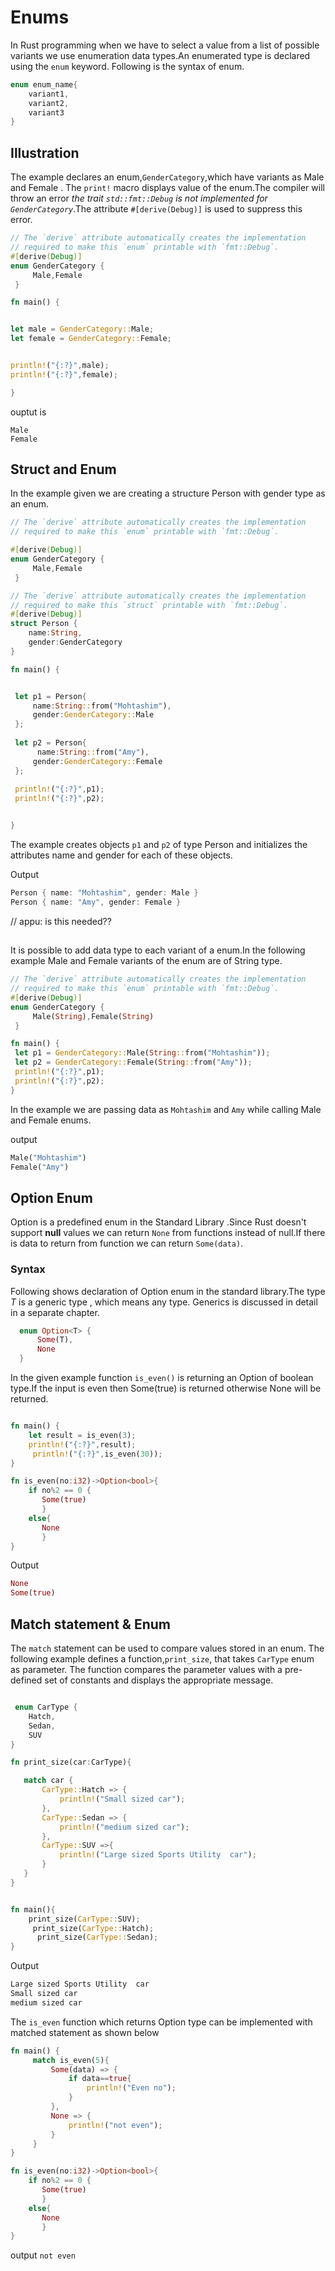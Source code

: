 # Enums

In Rust programming when we have to select a value from a list of possible variants we  use enumeration data types.An enumerated type is declared using the `enum` keyword. Following is the syntax of enum.

```rust
enum enum_name{
    variant1,
    variant2,
    variant3
}

```

## Illustration

The example declares an enum,`GenderCategory`,which have variants as Male and Female . The `print!` macro displays value of the enum.The compiler will throw an error *the trait `std::fmt::Debug` is not implemented for `GenderCategory`*.The attribute `#[derive(Debug)]` is used to suppress this error.

```rust
// The `derive` attribute automatically creates the implementation
// required to make this `enum` printable with `fmt::Debug`.
#[derive(Debug)]
enum GenderCategory {
     Male,Female
 }

fn main() {


let male = GenderCategory::Male;
let female = GenderCategory::Female;


println!("{:?}",male);
println!("{:?}",female);

}
```

ouptut is

```
Male
Female
```

## Struct and Enum

In the example given we are creating a structure Person with gender  type as an enum.

```rust
// The `derive` attribute automatically creates the implementation
// required to make this `enum` printable with `fmt::Debug`.

#[derive(Debug)]
enum GenderCategory {
     Male,Female
 }

// The `derive` attribute automatically creates the implementation
// required to make this `struct` printable with `fmt::Debug`.
#[derive(Debug)]
struct Person {
    name:String,
    gender:GenderCategory
}

fn main() {


 let p1 = Person{
     name:String::from("Mohtashim"),
     gender:GenderCategory::Male
 };
 
 let p2 = Person{
      name:String::from("Amy"),
     gender:GenderCategory::Female
 };
 
 println!("{:?}",p1);
 println!("{:?}",p2);


}


```
The example creates objects `p1` and `p2` of type Person and initializes the attributes name and gender for each of these objects.

Output

```rust
Person { name: "Mohtashim", gender: Male }
Person { name: "Amy", gender: Female }
```

// appu: is this needed?? 
## 

It is possible to add data type to each variant of a enum.In the following example Male and Female variants of the enum are of String type.

```rust
// The `derive` attribute automatically creates the implementation
// required to make this `enum` printable with `fmt::Debug`.
#[derive(Debug)]
enum GenderCategory {
     Male(String),Female(String)
 }

fn main() {
 let p1 = GenderCategory::Male(String::from("Mohtashim"));
 let p2 = GenderCategory::Female(String::from("Amy"));
 println!("{:?}",p1);
 println!("{:?}",p2);
}

```

In the example we are passing data as `Mohtashim` and `Amy` while calling Male and Female enums.

output

```rust
Male("Mohtashim")
Female("Amy")
```

## Option Enum

Option is a predefined enum in the Standard Library .Since Rust doesn't support **null** values  we can return `None` from functions instead of null.If there is data to return from function we can return `Some(data)`.

### Syntax

Following shows declaration of Option enum in the standard library.The type *T* is a generic type , which means any type. Generics is discussed in detail in a separate chapter.

```rust
  enum Option<T> {
      Some(T),
      None
  }
```

 In the given example function `is_even()` is returning an Option<bool> of boolean type.If the input is even  then Some(true) is returned otherwise None will be returned.

```rust

fn main() {
    let result = is_even(3);
    println!("{:?}",result);
     println!("{:?}",is_even(30));
}

fn is_even(no:i32)->Option<bool>{
    if no%2 == 0 {
       Some(true)
       }
    else{
       None
       }
}

```

Output

```rust
None
Some(true)
```

## Match statement & Enum

The `match` statement can be used to compare values stored in an enum. The following example defines a function,`print_size`, that takes `CarType` enum as parameter. The function compares the parameter values with a pre-defined set of constants and displays the appropriate message.

```rust

 enum CarType {
    Hatch,
    Sedan,
    SUV
}

fn print_size(car:CarType){

   match car {
       CarType::Hatch => {
           println!("Small sized car");
       },
       CarType::Sedan => {
           println!("medium sized car");
       },
       CarType::SUV =>{
           println!("Large sized Sports Utility  car");
       }
   }
}


fn main(){
    print_size(CarType::SUV);
     print_size(CarType::Hatch);
      print_size(CarType::Sedan);
}

```

Output

```rust
Large sized Sports Utility  car
Small sized car
medium sized car

```

The `is_even` function which returns Option type can be implemented with matched statement as shown below

```rust
fn main() {
     match is_even(5){
         Some(data) => {
             if data==true{
                 println!("Even no");
             }
         },
         None => {
             println!("not even");
         }
     }
}

fn is_even(no:i32)->Option<bool>{
    if no%2 == 0 {
       Some(true)
       }
    else{
       None
       }
}

```

output `not even`